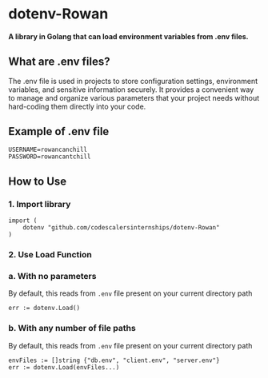 # dotenv-Rowan
#### A library in Golang that can load environment variables from .env files.

## What are .env files?
The .env file is used in projects to store configuration settings, environment variables, and sensitive information securely. 
It provides a convenient way to manage and organize various parameters that your project needs without hard-coding them directly into your code.


## Example of .env file
```
USERNAME=rowancanchill
PASSWORD=rowancantchill
```
## How to Use

### 1. Import library
```
import (
    dotenv "github.com/codescalersinternships/dotenv-Rowan"
)
```

### 2. Use Load Function
### a. With no parameters
By default, this reads from `.env` file present on your current directory path
```
err := dotenv.Load()
```
### b. With any number of file paths
By default, this reads from `.env` file present on your current directory path
```
envFiles := []string {"db.env", "client.env", "server.env"}
err := dotenv.Load(envFiles...)
```